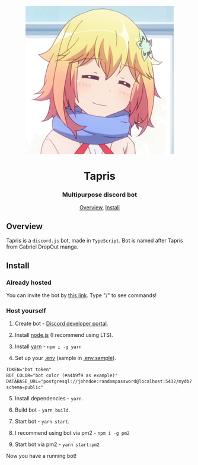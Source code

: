 <p align="center">
 <img width=400px src="assets/avatar.png" alt="Bot logo">
 <h1 align="center">Tapris</h1>
 <h3 align="center">Multipurpose discord bot</h3>
</p>

<p align="center">
 <a href="#overview">Overview</a>,
 <a href="#install">Install</a>
</p>

## Overview

Tapris is a `discord.js` bot, made in `TypeScript`. Bot is named after Tapris
from Gabriel DropOut manga.

## Install

### Already hosted

You can invite the bot by
[this link](https://discord.com/api/oauth2/authorize?client_id=869088074758520832&scope=bot+applications.commands&permissions=294208515334).
Type "/" to see commands!

### Host yourself

1. Create bot -
   [Discord developer portal](https://discord.com/developers/applications).

2. Install [node.js](https://nodejs.org/en/download/) (I recommend using LTS).

3. Install [yarn](https://yarnpkg.com/) - `npm i -g yarn`

4. Set up your [.env](.env.sample) (sample in [.env.sample](.env.sample)).

```env
TOKEN="bot token"
BOT_COLOR="bot color (#a4b9f9 as example)"
DATABASE_URL="postgresql://johndoe:randompassword@localhost:5432/mydb?schema=public"
```

5. Install dependencies - `yarn`.

6. Build bot - `yarn build`.

7. Start bot - `yarn start`.

8. I recommend using bot via pm2 - `npm i -g pm2`

9. Start bot via pm2 - `yarn start:pm2`

Now you have a running bot!
